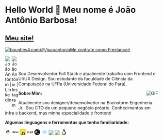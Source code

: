 # Hello World 👋 Meu nome é João Antônio Barbosa!
## <a href="https://joaobarbosa.dev.br">Meu site!</a>
<a href="https://app.bounties4.com/@/juaoantonio" target="_blank"><img title="bounties4.com/@/juaoantonio" alt="bounties4.com/@/juaoantonio" src="https://storage.googleapis.com/profile_avatar/production/108894148824196988172/1696476467885_badge.png" width="400" height="400" />Me contrate como Freelancer!</a>

<a href="https://twitter.com/sakigo_09">
<img align="left" alt="João Antônio | LinkedIn" width="22px" src="https://cdn.jsdelivr.net/npm/simple-icons@v3/icons/linkedin.svg" />
</a>
<a href="https://www.instagram.com/juaomarajo/">
<img align="left" alt="João Antônio | Instagram" width="22px" src="https://cdn.jsdelivr.net/npm/simple-icons@v3/icons/instagram.svg" />
</a>
<br />

<br />

Sou Desenvolvedor Full Stack e atualmente trabalho com Frontend e UI/UX Design. Sou estudante da faculdade de Ciência da Computação na UFPa (Universidade Federal do Pará). 


<img align="right" alt="GIF" src="https://media.giphy.com/media/USV0ym3bVWQJJmNu3N/giphy.gif" />


**Sobre Mim:**

Atualmente sou designer/desenvolvedor na Brainstorm Engenheria Jr..
Sou CTO de um pequeno negócio próprio.
Conhecimentos em infra e backend, mas minha especialidade é frontend

**Algumas linguagens e ferramentas que tenho familiaridade:**


<code><img height="20" src="https://raw.githubusercontent.com/github/explore/80688e429a7d4ef2fca1e82350fe8e3517d3494d/topics/python/python.png"></code>
<code><img height="20" src="https://raw.githubusercontent.com/github/explore/80688e429a7d4ef2fca1e82350fe8e3517d3494d/topics/django/django.png"></code>
<code><img height="20" src="https://raw.githubusercontent.com/github/explore/80688e429a7d4ef2fca1e82350fe8e3517d3494d/topics/javascript/javascript.png"></code>
<code><img height="20" src="https://raw.githubusercontent.com/github/explore/80688e429a7d4ef2fca1e82350fe8e3517d3494d/topics/git/git.png"></code>
<code><img height="20" src="https://raw.githubusercontent.com/github/explore/80688e429a7d4ef2fca1e82350fe8e3517d3494d/topics/terminal/terminal.png"></code>
<code><img height="20" src="https://raw.githubusercontent.com/github/explore/80688e429a7d4ef2fca1e82350fe8e3517d3494d/topics/react/react.png"></code>
<code><img height="20" src="https://www.datocms-assets.com/75941/1657707878-nextjs_logo.png"></code>
<code><img height="20" src="https://static-00.iconduck.com/assets.00/tailwind-css-icon-2048x1229-u8dzt4uh.png"></code>
<code><img height="20" src="https://raw.githubusercontent.com/github/explore/80688e429a7d4ef2fca1e82350fe8e3517d3494d/topics/linux/linux.png"></code>
